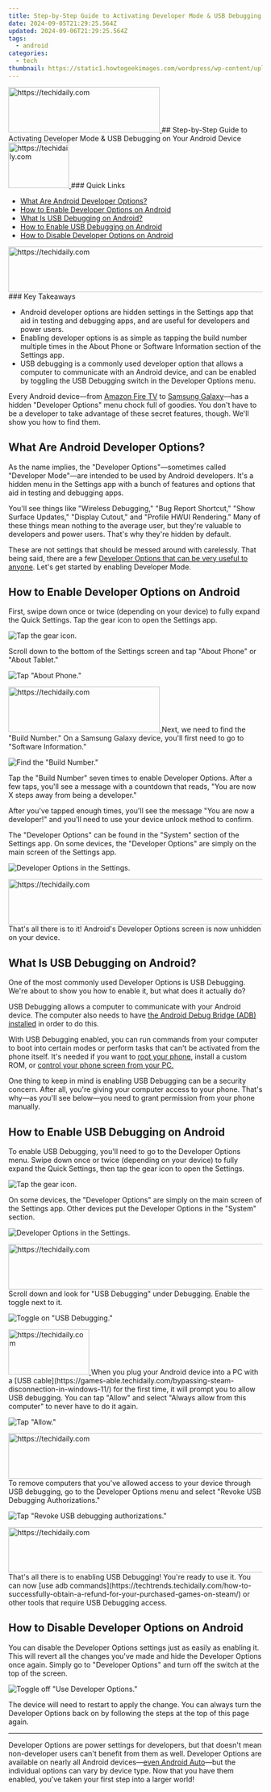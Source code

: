 ```yaml
---
title: Step-by-Step Guide to Activating Developer Mode & USB Debugging on Your Android Device
date: 2024-09-05T21:29:25.564Z
updated: 2024-09-06T21:29:25.564Z
tags:
  - android
categories:
  - tech
thumbnail: https://static1.howtogeekimages.com/wordpress/wp-content/uploads/2023/09/android-debug-1.png
---
```


<!-- affiliate ads begin -->
<a href="https://aligracehair.sjv.io/c/5597632/2135413/19272" target="_top" id="2135413">
  <img src="//a.impactradius-go.com/display-ad/19272-2135413" border="0" alt="https://techidaily.com" width="300" height="90"/>
</a>
<img height="0" width="0" src="https://aligracehair.sjv.io/i/5597632/2135413/19272" style="position:absolute;visibility:hidden;" border="0" />
<!-- affiliate ads end -->
## Step-by-Step Guide to Activating Developer Mode & USB Debugging on Your Android Device

<!-- affiliate ads begin -->
<a href="https://aligracehair.sjv.io/c/5597632/2135407/19272" target="_top" id="2135407">
  <img src="//a.impactradius-go.com/display-ad/19272-2135407" border="0" alt="https://techidaily.com" width="120" height="90"/>
</a>
<img height="0" width="0" src="https://aligracehair.sjv.io/i/5597632/2135407/19272" style="position:absolute;visibility:hidden;" border="0" />
<!-- affiliate ads end -->
### Quick Links

* [What Are Android Developer Options?](https://technical-tips.techidaily.com/how-to-recover-from-missing-physxloaderdll-message-on-your-pc/)
* [How to Enable Developer Options on Android](https://tech-hub.techidaily.com/chatgpt-the-ultimate-guide-to-advanced-note-taking-like-a-pro/)
* [What Is USB Debugging on Android?](https://buynow-info.techidaily.com/unveiling-the-powerful-duo-of-mopping-and-vacuuming-with-dreame-bot-l10-pro-an-innovative-robotics-solution/)
* [How to Enable USB Debugging on Android](https://article-posts.techidaily.com/new-2024-approved-how-to-isolate-frames-as-photos-in-windows-11/)
* [How to Disable Developer Options on Android](https://iphone-unlock.techidaily.com/how-to-unlock-disabled-apple-iphone-11-pro-maxipad-without-computer-drfone-by-drfone-ios/)

<!-- affiliate ads begin -->
<a href="https://appsumo.8odi.net/c/5597632/2118325/7443" target="_top" id="2118325">
  <img src="//a.impactradius-go.com/display-ad/7443-2118325" border="0" alt="https://techidaily.com" width="728" height="90"/>
</a>
<img height="0" width="0" src="https://appsumo.8odi.net/i/5597632/2118325/7443" style="position:absolute;visibility:hidden;" border="0" />
<!-- affiliate ads end -->
### Key Takeaways

* Android developer options are hidden settings in the Settings app that aid in testing and debugging apps, and are useful for developers and power users.
* Enabling developer options is as simple as tapping the build number multiple times in the About Phone or Software Information section of the Settings app.
* USB debugging is a commonly used developer option that allows a computer to communicate with an Android device, and can be enabled by toggling the USB Debugging switch in the Developer Options menu.

 Every Android device—from [Amazon Fire TV](https://fix-guide.techidaily.com/how-to-fix-it-samsung-galaxy-a05s-wont-turn-on-drfone-by-drfone-fix-android-problems-fix-android-problems/) to [Samsung Galaxy](https://instagram-clips.techidaily.com/new-connecting-consciously-with-content-craftsmen-of-your-realm-for-2024/)—has a hidden "Developer Options" menu chock full of goodies. You don't have to be a developer to take advantage of these secret features, though. We'll show you how to find them.

##  What Are Android Developer Options?

 As the name implies, the "Developer Options"—sometimes called "Developer Mode"—are intended to be used by Android developers. It's a hidden menu in the Settings app with a bunch of features and options that aid in testing and debugging apps.

 You'll see things like "Wireless Debugging," "Bug Report Shortcut," "Show Surface Updates," "Display Cutout," and "Profile HWUI Rendering." Many of these things mean nothing to the average user, but they're valuable to developers and power users. That's why they're hidden by default.

 These are not settings that should be messed around with carelessly. That being said, there are a few [Developer Options that can be very useful to anyone](https://youtube-docs.techidaily.com/approved-decode-your-youtube-preferences-with-these-6-fan-favorite-questionnaires/). Let's get started by enabling Developer Mode.

##  How to Enable Developer Options on Android

 First, swipe down once or twice (depending on your device) to fully expand the Quick Settings. Tap the gear icon to open the Settings app.

![Tap the gear icon.](https://static1.howtogeekimages.com/wordpress/wp-content/uploads/2023/09/screenshot_20230920-162358.png) 

 Scroll down to the bottom of the Settings screen and tap "About Phone" or "About Tablet."

![Tap "About Phone."](https://static1.howtogeekimages.com/wordpress/wp-content/uploads/2023/09/screenshot_20230920-162402.png) 

<!-- affiliate ads begin -->
<a href="https://aligracehair.sjv.io/c/5597632/2115915/19272" target="_top" id="2115915">
  <img src="//a.impactradius-go.com/display-ad/19272-2115915" border="0" alt="https://techidaily.com" width="300" height="90"/>
</a>
<img height="0" width="0" src="https://aligracehair.sjv.io/i/5597632/2115915/19272" style="position:absolute;visibility:hidden;" border="0" />
<!-- affiliate ads end -->
 Next, we need to find the "Build Number." On a Samsung Galaxy device, you'll first need to go to "Software Information."

![Find the "Build Number."](https://static1.howtogeekimages.com/wordpress/wp-content/uploads/2023/09/screenshot_20230920-162415.png) 

 Tap the "Build Number" seven times to enable Developer Options. After a few taps, you'll see a message with a countdown that reads, "You are now X steps away from being a developer."

 After you've tapped enough times, you'll see the message "You are now a developer!" and you'll need to use your device unlock method to confirm.

 The "Developer Options" can be found in the "System" section of the Settings app. On some devices, the "Developer Options" are simply on the main screen of the Settings app.

![Developer Options in the Settings.](https://static1.howtogeekimages.com/wordpress/wp-content/uploads/2023/09/screenshot_20230920-162454.png) 

<!-- affiliate ads begin -->
<a href="https://ursime.pxf.io/c/5597632/2136548/16384" target="_top" id="2136548">
  <img src="//a.impactradius-go.com/display-ad/16384-2136548" border="0" alt="https://techidaily.com" width="728" height="90"/>
</a>
<img height="0" width="0" src="https://ursime.pxf.io/i/5597632/2136548/16384" style="position:absolute;visibility:hidden;" border="0" />
<!-- affiliate ads end -->
 That's all there is to it! Android's Developer Options screen is now unhidden on your device.

##  What Is USB Debugging on Android?

 One of the most commonly used Developer Options is USB Debugging. We're about to show you how to enable it, but what does it actually do?

 USB Debugging allows a computer to communicate with your Android device. The computer also needs to have [the Android Debug Bridge (ADB) installed](https://techtrends.techidaily.com/how-to-successfully-obtain-a-refund-for-your-purchased-games-on-steam/) in order to do this.

 With USB Debugging enabled, you can run commands from your computer to boot into certain modes or perform tasks that can't be activated from the phone itself. It's needed if you want to [root your phone](https://games-able.techidaily.com/beyerdynamic-mmx-200-review-great-sound-but-needs-more-features/), install a custom ROM, or [control your phone screen from your PC.](https://github.com/Genymobile/scrcpy) 

 One thing to keep in mind is enabling USB Debugging can be a security concern. After all, you're giving your computer access to your phone. That's why—as you'll see below—you need to grant permission from your phone manually.

##  How to Enable USB Debugging on Android

 To enable USB Debugging, you'll need to go to the Developer Options menu. Swipe down once or twice (depending on your device) to fully expand the Quick Settings, then tap the gear icon to open the Settings.

![Tap the gear icon.](https://static1.howtogeekimages.com/wordpress/wp-content/uploads/2023/09/screenshot_20230920-162358.png) 

 On some devices, the "Developer Options" are simply on the main screen of the Settings app. Other devices put the Developer Options in the "System" section.

![Developer Options in the Settings.](https://static1.howtogeekimages.com/wordpress/wp-content/uploads/2023/09/screenshot_20230920-162454.png) 

<!-- affiliate ads begin -->
<a href="https://aligracehair.sjv.io/c/5597632/2115951/19272" target="_top" id="2115951">
  <img src="//a.impactradius-go.com/display-ad/19272-2115951" border="0" alt="https://techidaily.com" width="728" height="90"/>
</a>
<img height="0" width="0" src="https://aligracehair.sjv.io/i/5597632/2115951/19272" style="position:absolute;visibility:hidden;" border="0" />
<!-- affiliate ads end -->
 Scroll down and look for "USB Debugging" under Debugging. Enable the toggle next to it.

![Toggle on "USB Debugging."](https://static1.howtogeekimages.com/wordpress/wp-content/uploads/2023/09/screenshot_20230920-162525.png) 

<!-- affiliate ads begin -->
<a href="https://aligracehair.sjv.io/c/5597632/2115928/19272" target="_top" id="2115928">
  <img src="//a.impactradius-go.com/display-ad/19272-2115928" border="0" alt="https://techidaily.com" width="160" height="90"/>
</a>
<img height="0" width="0" src="https://aligracehair.sjv.io/i/5597632/2115928/19272" style="position:absolute;visibility:hidden;" border="0" />
<!-- affiliate ads end -->
 When you plug your Android device into a PC with a [USB cable](https://games-able.techidaily.com/bypassing-steam-disconnection-in-windows-11/) for the first time, it will prompt you to allow USB debugging. You can tap "Allow" and select "Always allow from this computer" to never have to do it again.

![Tap "Allow."](https://static1.howtogeekimages.com/wordpress/wp-content/uploads/2023/09/screenshot_20230920-162549-1.png) 

<!-- affiliate ads begin -->
<a href="https://ephamedtechinc.pxf.io/c/5597632/2137227/26400" target="_top" id="2137227">
  <img src="//a.impactradius-go.com/display-ad/26400-2137227" border="0" alt="https://techidaily.com" width="728" height="90"/>
</a>
<img height="0" width="0" src="https://ephamedtechinc.pxf.io/i/5597632/2137227/26400" style="position:absolute;visibility:hidden;" border="0" />
<!-- affiliate ads end -->
 To remove computers that you've allowed access to your device through USB debugging, go to the Developer Options menu and select "Revoke USB Debugging Authorizations."

![Tap "Revoke USB debugging authorizations."](https://static1.howtogeekimages.com/wordpress/wp-content/uploads/2023/09/screenshot_20230920-162558.png) 

<!-- affiliate ads begin -->
<a href="https://appsumo.8odi.net/c/5597632/2137379/7443" target="_top" id="2137379">
  <img src="//a.impactradius-go.com/display-ad/7443-2137379" border="0" alt="https://techidaily.com" width="728" height="90"/>
</a>
<img height="0" width="0" src="https://appsumo.8odi.net/i/5597632/2137379/7443" style="position:absolute;visibility:hidden;" border="0" />
<!-- affiliate ads end -->
 That's all there is to enabling USB Debugging! You're ready to use it. You can now [use adb commands](https://techtrends.techidaily.com/how-to-successfully-obtain-a-refund-for-your-purchased-games-on-steam/) or other tools that require USB Debugging access.

##  How to Disable Developer Options on Android

 You can disable the Developer Options settings just as easily as enabling it. This will revert all the changes you've made and hide the Developer Options once again. Simply go to "Developer Options" and turn off the switch at the top of the screen.

![Toggle off "Use Developer Options."](https://static1.howtogeekimages.com/wordpress/wp-content/uploads/2023/09/screenshot_20230920-162604.png) 

 The device will need to restart to apply the change. You can always turn the Developer Options back on by following the steps at the top of this page again.

---

 Developer Options are power settings for developers, but that doesn't mean non-developer users can't benefit from them as well. Developer Options are available on nearly all Android devices—[even Android Auto](https://android-location.techidaily.com/for-people-wanting-to-mock-gps-on-oppo-reno-11-pro-5g-devices-drfone-by-drfone-virtual/)—but the individual options can vary by device type. Now that you have them enabled, you've taken your first step into a larger world!

<ins class="adsbygoogle"
     style="display:block"
     data-ad-format="autorelaxed"
     data-ad-client="ca-pub-7571918770474297"
     data-ad-slot="1223367746"></ins>



<ins class="adsbygoogle"
     style="display:block"
     data-ad-client="ca-pub-7571918770474297"
     data-ad-slot="8358498916"
     data-ad-format="auto"
     data-full-width-responsive="true"></ins>


